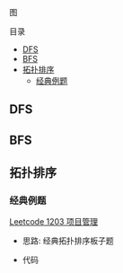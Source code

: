 图

目录

- [DFS](#dfs)
- [BFS](#bfs)
- [拓扑排序](#拓扑排序)
  - [经典例题](#经典例题)

## DFS

## BFS

## 拓扑排序

### 经典例题

[Leetcode 1203 项目管理](https://leetcode-cn.com/problems/sort-items-by-groups-respecting-dependencies/)

- 思路: 经典拓扑排序板子题

- 代码

```c++

```